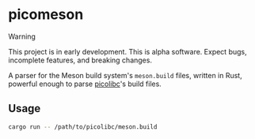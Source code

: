 # picomeson

> [!WARNING]  
> This project is in early development. This is alpha software. Expect bugs, incomplete features, and breaking changes.

A parser for the Meson build system's `meson.build` files, written in Rust, powerful enough to parse [picolibc](https://github.com/picolibc/picolibc)'s build files.

## Usage

```bash
cargo run -- /path/to/picolibc/meson.build
```

